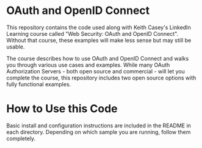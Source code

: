 # OAuth and OpenID Connect

This repository contains the code used along with Keith Casey's LinkedIn Learning course called "Web Security: OAuth and OpenID Connect". Without that course, these examples will make less sense but may still be usable.

The course describes how to use OAuth and OpenID Connect and walks you through various use cases and examples. While many OAuth Authorization Servers - both open source and commercial - will let you complete the course, this repository includes two open source options with fully functional examples.

# How to Use this Code

Basic install and configuration instructions are included in the README in each directory. Depending on which sample you are running, follow them completely.

